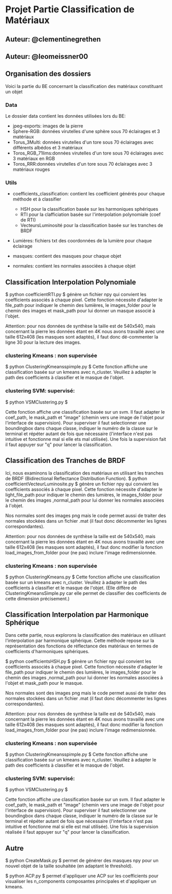 # Projet  Partie Classification de Matériaux

## Auteur: @clementinegrethen
## Auteur: @leomeissner00

## Organisation des dossiers 
Voici la partie du BE concernant la classification des matériaux constituant un objet
### Data
Le dossier data contient les données utilisées lors du BE:
- jpeg-exports: images de la pierre
- Sphere-RGB: données virutelles d'une sphère sous 70 éclairages et 3 matériaux
- Torus_3Multi: données virutelles d'un tore sous 70 éclairages avec différents albédos et 3 matériaux
- Toros_RGB_71lims:données virutelles d'un tore sous 70 éclairages avec 3 matériaux en RGB
- Toros_RRR:données virutelles d'un tore sous 70 éclairages avec 3 matériaux rouges



### Utils
- coefficients_classification: contient les coefficient générés pour chaque méthode et à classifier
    - HSH pour la classification basée sur les harmoniques sphériques
    - RTI pour la clafficiation basée sur l'interpolation polynomiale (coef de RTI)
    - VecteursLuminosité pour la classification basée sur les tranches de BRDF

- Lumières: fichiers txt des coordonnées de la lumière pour chaque éclairage
- masques: contient des masques pour chaque objet
- normales: contient les normales associées à chaque objet


## Classification Interpolation Polynomiale

$ python coefficientRTI.py $ génère un fichier npy qui convient les coefficients associés à chaque pixel. 
Cette fonction nécessite d'adapter le file_path pour indiquer le chemin des lumières, le images_folder pour le chemin des images et mask_path pour lui donner un masque associé à l'objet.

Attention: pour nos données de synthèse la taille est de 540x540, mais concernant la pierre les données étant en 4K nous avons travaillé avec une taille 612x408 (les masques sont adaptés), il faut donc dé-commenter la ligne 30 pour la lecture des images.

### clustering Kmeans : non supervisée
$ python ClusteringKmeansspimple.py $ 
Cette fonction affiche une classification basée sur un kmeans avec n_cluster.
Veuillez à adapter le path des coefficients à classifier et le masque de l'objet.

### clustering SVM: supervisé:
$ python VSMClustering.py $ 

Cette fonction affiche une classification basée sur un svm.
Il faut adapter le coef_path, le mask_path et "image" (chemin vers une image de l'objet pour l'interface de supervision).
Pour superviser il faut selectionner une boundingbox dans chaque classe, indiquer le numéro de la classe sur le terminal et répéter autant de fois que nécessaire (l'interface n'est pas intuitive et fonctionne mal si elle ets mal utilisée). Une fois la supervision fait il faut appuyer sur "q" pour lancer la classification.


## Classification des Tranches de BRDF
Ici, nous examinons la classification des matériaux en utilisant les tranches de BRDF (Bidirectional Reflectance Distribution Function). 
$ python coefficientVecteurLuminosite.py $ génère un fichier npy qui convient les coefficients associés à chaque pixel. 
Cette fonction nécessite d'adapter le light_file_path pour indiquer le chemin des lumières, le images_folder pour le chemin des images ,normal_path pour lui donner les  normales associées à l'objet.

Nos normales sont des images png mais le code permet aussi de traiter des normales stockées dans un fichier .mat (il faut donc décommenter les lignes correspondantes).

Attention: pour nos données de synthèse la taille est de 540x540, mais concernant la pierre les données étant en 4K nous avons travaillé avec une taille 612x408 (les masques sont adaptés), il faut donc modifier la fonction load_images_from_folder pour (ne pas) inclure l'image redimensionnée.
### clustering Kmeans : non supervisée
$ python ClusteringKmeans.py $ 
Cette fonction affiche une classification basée sur un kmeans avec n_cluster.
Veuillez à adapter le path des coefficients à classifier et le masque de l'objet.
(Elle diffère de ClusteringKmeansSimple.py car elle permet de classifier des coefficients de cette dimension précisement.)

## Classification Interpolation par Harmonique Sphérique
Dans cette partie, nous explorons la classification des matériaux en utilisant l'interpolation par harmonique sphérique. Cette méthode repose sur la représentation des fonctions de réflectance des matériaux en termes de coefficients d'harmoniques sphériques.

$ python coefficientsHSH.py $ génère un fichier npy qui convient les coefficients associés à chaque pixel. 
Cette fonction nécessite d'adapter le file_path pour indiquer le chemin des lumières, le images_folder pour le chemin des images ,normal_path pour lui donner les  normales associées à l'objet et mask_path pour le masque.

Nos normales sont des images png mais le code permet aussi de traiter des normales stockées dans un fichier .mat (il faut donc décommenter les lignes correspondantes).

Attention: pour nos données de synthèse la taille est de 540x540, mais concernant la pierre les données étant en 4K nous avons travaillé avec une taille 612x408 (les masques sont adaptés), il faut donc modifier la fonction load_images_from_folder pour (ne pas) inclure l'image redimensionnée.

### clustering Kmeans : non supervisée
$ python ClusteringKmeansspimple.py $ 
Cette fonction affiche une classification basée sur un kmeans avec n_cluster.
Veuillez à adapter le path des coefficients à classifier et le masque de l'objet.

### clustering SVM: supervisé:
$ python VSMClustering.py $ 

Cette fonction affiche une classification basée sur un svm.
Il faut adapter le coef_path, le mask_path et "image" (chemin vers une image de l'objet pour l'interface de supervision).
Pour superviser il faut selectionner une boundingbox dans chaque classe, indiquer le numéro de la classe sur le terminal et répéter autant de fois que nécessaire (l'interface n'est pas intuitive et fonctionne mal si elle est mal utilisée). Une fois la supervision réalisée il faut appuyer sur "q" pour lancer la classification.


## Autre
$ python CreateMask.py $  permet de générer des masques npy pour un nouvel objet de la taille souhaitée (en adaptant le threshold).

$ python ACP.py $ permet d'appliquer une ACP sur les coefficients pour visualiser les n_components composantes principales et d'appliquer un kmeans.


